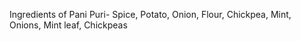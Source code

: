 Ingredients of Pani Puri-
 Spice, Potato, Onion, Flour, Chickpea, Mint, Onions, Mint leaf, Chickpeas








